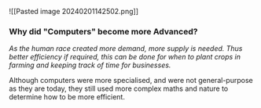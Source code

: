 

![[Pasted image 20240201142502.png]]

### Why did "Computers" become more Advanced?
*As the human race created more demand, more supply is needed. Thus better efficiency if required, this can be done for when to plant crops in farming and keeping track of time for businesses.*

Although computers were more specialised, and were not general-purpose as they are today, they still used more complex maths and nature to determine how to be more efficient.
